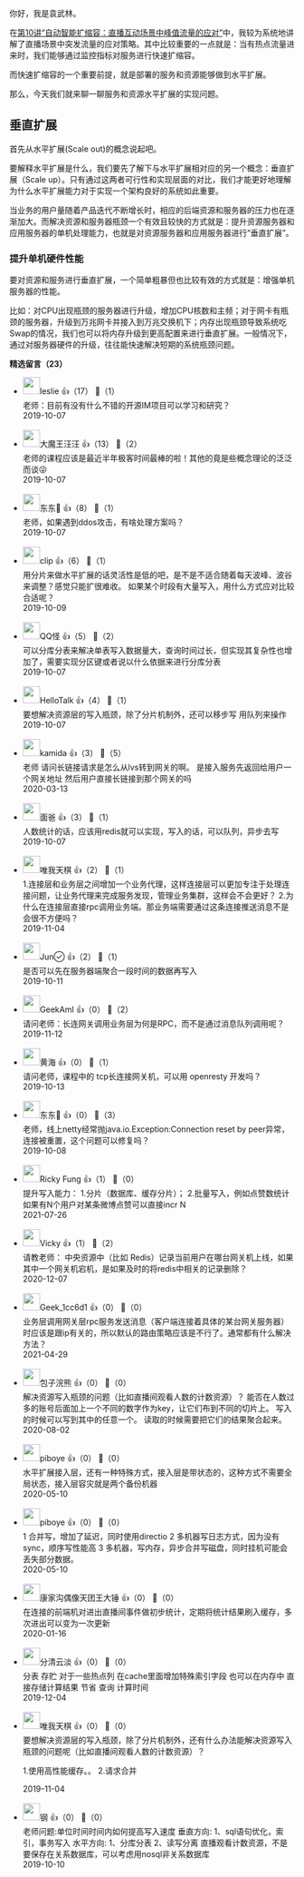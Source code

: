 你好，我是袁武林。

在[第10讲“自动智能扩缩容：直播互动场景中峰值流量的应对”](https://time.geekbang.org/column/article/137000)中，我较为系统地讲解了直播场景中突发流量的应对策略。其中比较重要的一点就是：当有热点流量进来时，我们能够通过监控指标对服务进行快速扩缩容。

而快速扩缩容的一个重要前提，就是部署的服务和资源能够做到水平扩展。

那么，今天我们就来聊一聊服务和资源水平扩展的实现问题。

## 垂直扩展

首先从水平扩展(Scale out)的概念说起吧。

要解释水平扩展是什么，我们要先了解下与水平扩展相对应的另一个概念：垂直扩展（Scale up）。只有通过这两者可行性和实现层面的对比，我们才能更好地理解为什么水平扩展能力对于实现一个架构良好的系统如此重要。

当业务的用户量随着产品迭代不断增长时，相应的后端资源和服务器的压力也在逐渐加大。而解决资源和服务器瓶颈一个有效且较快的方式就是：提升资源服务器和应用服务器的单机处理能力，也就是对资源服务器和应用服务器进行“垂直扩展”。

### 提升单机硬件性能

要对资源和服务进行垂直扩展，一个简单粗暴但也比较有效的方式就是：增强单机服务器的性能。

比如：对CPU出现瓶颈的服务器进行升级，增加CPU核数和主频；对于网卡有瓶颈的服务器，升级到万兆网卡并接入到万兆交换机下；内存出现瓶颈导致系统吃Swap的情况，我们也可以将内存升级到更高配置来进行垂直扩展。一般情况下，通过对服务器硬件的升级，往往能快速解决短期的系统瓶颈问题。
<div><strong>精选留言（23）</strong></div><ul>
<li><img src="https://static001.geekbang.org/account/avatar/00/14/34/df/64e3d533.jpg" width="30px"><span>leslie</span> 👍（17） 💬（1）<div>    老师：目前有没有什么不错的开源IM项目可以学习和研究？</div>2019-10-07</li><br/><li><img src="https://static001.geekbang.org/account/avatar/00/0f/6b/f8/b4da7936.jpg" width="30px"><span>大魔王汪汪</span> 👍（13） 💬（2）<div>老师的课程应该是最近半年极客时间最棒的啦！其他的竟是些概念理论的泛泛而谈😜</div>2019-10-07</li><br/><li><img src="https://static001.geekbang.org/account/avatar/00/14/3d/02/ecdb4e66.jpg" width="30px"><span>东东🎈</span> 👍（8） 💬（1）<div>老师，如果遇到ddos攻击，有啥处理方案吗？</div>2019-10-07</li><br/><li><img src="https://static001.geekbang.org/account/avatar/00/0f/8d/6c/0c2a26c7.jpg" width="30px"><span>clip</span> 👍（6） 💬（1）<div>用分片来做水平扩展的话灵活性是低的吧，是不是不适合随着每天波峰、波谷来调整？感觉只能扩很难收。
如果某个时段有大量写入，用什么方式应对比较合适呢？</div>2019-10-09</li><br/><li><img src="https://static001.geekbang.org/account/avatar/00/12/7b/57/a9b04544.jpg" width="30px"><span>QQ怪</span> 👍（5） 💬（2）<div>可以分库分表来解决单表写入数据量大，查询时间过长，但实现其复杂性也增加了，需要实现分区键或者说以什么依据来进行分库分表</div>2019-10-07</li><br/><li><img src="https://static001.geekbang.org/account/avatar/00/18/b2/c9/b414a77c.jpg" width="30px"><span>HelloTalk</span> 👍（4） 💬（1）<div>要想解决资源层的写入瓶颈，除了分片机制外，还可以移步写 用队列来操作 </div>2019-10-07</li><br/><li><img src="http://thirdwx.qlogo.cn/mmopen/vi_32/jXbwicoDwia7ooDfwBTRyvNYQkefnVwF1CMicMS8FqKfuFAdvVZo2pqc4ic0R9kSdHTIxaE6YyqxwX8BdNGv5PqSIw/132" width="30px"><span>kamida</span> 👍（3） 💬（5）<div>老师 请问长链接请求是怎么从lvs转到网关的啊。  是接入服务先返回给用户一个网关地址 然后用户直接长链接到那个网关的吗</div>2020-03-13</li><br/><li><img src="https://static001.geekbang.org/account/avatar/00/0f/92/9d/9fe6c5a9.jpg" width="30px"><span>面爸</span> 👍（3） 💬（1）<div>人数统计的话，应该用redis就可以实现，写入的话，可以队列，异步去写</div>2019-10-07</li><br/><li><img src="https://static001.geekbang.org/account/avatar/00/0f/80/98/5591d99d.jpg" width="30px"><span>唯我天棋</span> 👍（2） 💬（1）<div>1.连接层和业务层之间增加一个业务代理，这样连接层可以更加专注于处理连接问题，让业务代理来完成服务发现，管理业务集群，这样会不会更好？
2.为什么在连接层直接rpc调用业务端。那业务端需要通过这条连接推送消息不是会很不方便吗？</div>2019-11-04</li><br/><li><img src="https://static001.geekbang.org/account/avatar/00/0f/b4/c1/73df153f.jpg" width="30px"><span>Jun</span> 👍（2） 💬（1）<div>是否可以先在服务器端聚合一段时间的数据再写入</div>2019-10-11</li><br/><li><img src="https://static001.geekbang.org/account/avatar/00/0f/55/e6/87197b10.jpg" width="30px"><span>GeekAmI</span> 👍（0） 💬（2）<div>请问老师：长连网关调用业务层为何是RPC，而不是通过消息队列调用呢？</div>2019-11-12</li><br/><li><img src="http://thirdwx.qlogo.cn/mmopen/vi_32/L8Hia5sfiafASmBa3eTLMH8C25gMCHLTXddMkIiaCb0ky48FowibUrLQ9WSeTxSIS3prFsSjiaarwbRp1kTXDbug9eQ/132" width="30px"><span>黄海</span> 👍（0） 💬（1）<div>请问老师，课程中的 tcp长连接网关机，可以用 openresty 开发吗？</div>2019-10-13</li><br/><li><img src="https://static001.geekbang.org/account/avatar/00/14/3d/02/ecdb4e66.jpg" width="30px"><span>东东🎈</span> 👍（0） 💬（3）<div>老师，线上netty经常抛java.io.Exception:Connection reset by peer异常，连接被重置，这个问题可以修复吗？</div>2019-10-08</li><br/><li><img src="https://static001.geekbang.org/account/avatar/00/10/0a/e3/9637bfdb.jpg" width="30px"><span>Ricky Fung</span> 👍（1） 💬（0）<div>提升写入能力：
1.分片（数据库、缓存分片）；
2.批量写入，例如点赞数统计 如果有N个用户对某条微博点赞可以直接incr N</div>2021-07-26</li><br/><li><img src="https://thirdwx.qlogo.cn/mmopen/vi_32/DYAIOgq83erq6X1NBCibSe2TheibLEykYPK9nb1NWicoU1xia0ibpjCZJxwqlA7830uZLj4jSDkwRT8viaFf3j9BZ3Tw/132" width="30px"><span>Vicky</span> 👍（1） 💬（2）<div>请教老师：
中央资源中（比如 Redis）记录当前用户在哪台网关机上线，如果其中一个网关机宕机，是如果及时的将redis中相关的记录删除？</div>2020-12-07</li><br/><li><img src="http://thirdwx.qlogo.cn/mmopen/vi_32/DYAIOgq83erZCyXaP2gbxwFHxvtnyaaF2Pyy5KkSMsk9kh7SJl8icp1CD6wicb6VJibiblGibbpDo6IuHrdST6AnWQg/132" width="30px"><span>Geek_1cc6d1</span> 👍（0） 💬（0）<div>业务层调用网关层rpc服务发送消息（客户端连接着具体的某台网关服务器）时应该是跟ip有关的，所以默认的路由策略应该是不行了。通常都有什么解决方法？</div>2021-04-29</li><br/><li><img src="https://static001.geekbang.org/account/avatar/00/1f/75/15/8b2cf6d4.jpg" width="30px"><span>包子浣熊</span> 👍（0） 💬（0）<div>解决资源写入瓶颈的问题（比如直播间观看人数的计数资源）？ 能否在人数过多的账号后面加上一个不同的数字作为key，让它们布到不同的切片上。 写入的时候可以写到其中的任意一个。 读取的时候需要把它们的结果聚合起来。</div>2020-08-02</li><br/><li><img src="https://static001.geekbang.org/account/avatar/00/10/47/00/3202bdf0.jpg" width="30px"><span>piboye</span> 👍（0） 💬（0）<div>水平扩展接入层，还有一种特殊方式，接入层是带状态的，这种方式不需要全局状态，接入层容灾就是两个备份机器</div>2020-05-10</li><br/><li><img src="https://static001.geekbang.org/account/avatar/00/10/47/00/3202bdf0.jpg" width="30px"><span>piboye</span> 👍（0） 💬（0）<div>1 合并写，增加了延迟，同时使用directio
2 多机器写日志方式，因为没有sync，顺序写性能高
3 多机器，写内存，异步合并写磁盘，同时挂机可能会丢失部分数据。</div>2020-05-10</li><br/><li><img src="https://static001.geekbang.org/account/avatar/00/16/f6/ed/35186af6.jpg" width="30px"><span>康家沟偶像天团王大锤</span> 👍（0） 💬（0）<div>在连接的前端机对进出直播间事件做初步统计，定期将统计结果刷入缓存，多次进出可以变为一次更新</div>2020-01-16</li><br/><li><img src="https://static001.geekbang.org/account/avatar/00/13/60/71/895ee6cf.jpg" width="30px"><span>分清云淡</span> 👍（0） 💬（0）<div>分表 存贮 对于一些热点列 在cache里面增加特殊索引字段 也可以在内存中 直接存储计算结果 节省 查询 计算时间</div>2019-12-04</li><br/><li><img src="https://static001.geekbang.org/account/avatar/00/0f/80/98/5591d99d.jpg" width="30px"><span>唯我天棋</span> 👍（0） 💬（0）<div>要想解决资源层的写入瓶颈，除了分片机制外，还有什么办法能解决资源写入瓶颈的问题呢（比如直播间观看人数的计数资源）？

1.使用高性能缓存。。
2.请求合并</div>2019-11-04</li><br/><li><img src="https://static001.geekbang.org/account/avatar/00/10/e1/08/3dc76043.jpg" width="30px"><span>钢</span> 👍（0） 💬（0）<div>老师问题:单位时间时间内如何提高写入速度
垂直方向:
1、sql语句优化，索引，事务写入
水平方向:
1、分库分表
2、读写分离
直播观看计数资源，不是要保存在关系数据库，可以考虑用nosql非关系数据库</div>2019-10-10</li><br/>
</ul>